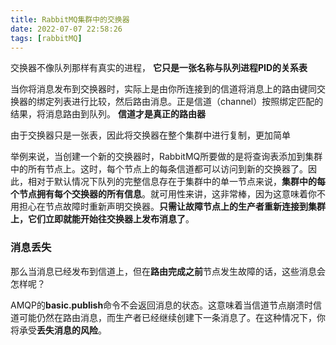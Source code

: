 ```yaml
---
title: RabbitMQ集群中的交换器
date: 2022-07-07 22:58:26
tags: [rabbitMQ]
---
```


交换器不像队列那样有真实的进程， **它只是一张名称与队列进程PID的关系表**

当你将消息发布到交换器时，实际上是由你所连接到的信道将消息上的路由键同交换器的绑定列表进行比较，然后路由消息。正是信道（channel）按照绑定匹配的结果，将消息路由到队列。 **信道才是真正的路由器**

由于交换器只是一张表，因此将交换器在整个集群中进行复制，更加简单

举例来说，当创建一个新的交换器时，RabbitMQ所要做的是将查询表添加到集群中的所有节点上。这时，每个节点上的每条信道都可以访问到新的交换器了。因此，相对于默认情况下队列的完整信息存在于集群中的单一节点来说，**集群中的每个节点拥有每个交换器的所有信息**。就可用性来讲，这非常棒，因为这意味着你不用担心在节点故障时重新声明交换器。**只需让故障节点上的生产者重新连接到集群上，它们立即就能开始往交换器上发布消息了**。

### 消息丢失

那么当消息已经发布到信道上，但在**路由完成之前**节点发生故障的话，这些消息会怎样呢？

AMQP的**basic.publish**命令不会返回消息的状态。这意味着当信道节点崩溃时信道可能仍然在路由消息，而生产者已经继续创建下一条消息了。在这种情况下，你将承受**丢失消息的风险**。